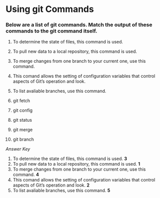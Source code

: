 # Using git Commands

### Below are a list of git commands. Match the output of these commands to the git command itself.

1. To determine the state of files, this command is used.
2. To pull new data to a local repository, this command is used.
3. To merge changes from one branch to your current one, use this command.
4. This comand allows the setting of configuration variables that control aspects of Git’s operation and look.
5. To list avaliable branches, use this command.




1. git fetch
2. git config
3. git status
4. git merge
5. git branch


*Answer Key*


1. To determine the state of files, this command is used. **3**
2. To pull new data to a local repository, this command is used. **1**
3. To merge changes from one branch to your current one, use this command. **4**
4. This comand allows the setting of configuration variables that control aspects of Git’s operation and look. **2**
5. To list avaliable branches, use this command. **5**
